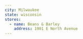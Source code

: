 ```yaml
---
city: Milwaukee
state: wisconsin
stores:
  - name: Beans & Barley
    address: 1901 E North Avenue
---
```

